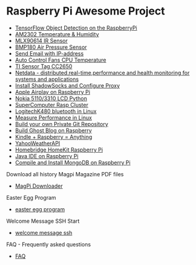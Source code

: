 # Raspberry Pi Awesome Project 

- [TensorFlow Object Detection on the RaspberryPi](/root/raspberrypi/RaspberryPiPrj/TensorflowObjectDetection/Tensorflow_Object_Detection_on_the_RaspberryPi.md)
- [AM2302 Temperature & Humidity](/root/raspberrypi/RaspberryPiPrj/AM2302/README.md)
- [MLX90614 IR Sensor](/root/raspberrypi/RaspberryPiPrj/MLX90614/README.md)
- [BMP180 Air Pressure Sensor](/root/raspberrypi/RaspberryPiPrj/BMP180/README.md)
- [Send Email with IP-address](/root/raspberrypi/RaspberryPiPrj/EmailIP/README.md)
- [Auto Control Fans CPU Temperature](/root/raspberrypi/RaspberryPiPrj/AutoControlFans/README.md)
- [TI Sensor Tag CC2650](/root/raspberrypi/RaspberryPiPrj/TISensorTagCC2650/README.md)
- [Netdata - distributed,real-time,performance and health monitoring for systems and applications](/root/raspberrypi/RaspberryPiPrj/NetdataMonitor/README.md)
- [Install ShadowSocks and Configure Proxy](/root/raspberrypi/RaspberryPiPrj/ShadowsocksPi/README.md)
- [Apple Airplay on Raspberry Pi](/root/raspberrypi/RaspberryPiPrj/Airplay/README.md)
- [Nokia 5110/3310 LCD Python](/root/raspberrypi/RaspberryPiPrj/Nokia5110/README.md)
- [SuperComputer Rasp Cluster](/root/raspberrypi/RaspberryPiPrj/Supercomputer/README.md)
- [LogitechK480 bluetooth in Linux](/root/raspberrypi/RaspberryPiPrj/LogitechK480/README.md)
- [Measure Performance in Linux](/root/raspberrypi/RaspberryPiPrj/MeasurePerformance/README.md)
- [Build your own Private Git Repository](/root/raspberrypi/RaspberryPiPrj/PrivateGitRepository/README.md)
- [Build Ghost Blog on Raspberry](/root/raspberrypi/RaspberryPiPrj/GhostPi/README.md)
- [Kindle + Raspberry = Anything](/root/raspberrypi/RaspberryPiPrj/KindlePiPrj/README.md)
- [YahooWeatherAPI](/root/raspberrypi/RaspberryPiPrj/YahooWeatherAPI/README.md)
- [Homebridge HomeKit Raspberry Pi](/root/raspberrypi/RaspberryPiPrj/homebridgeHomeKitRaspberryPi/README.md)
- [Java IDE on Raspberry Pi](/root/raspberrypi/RaspberryPiPrj/JavaIDERaspberryPi/README.md)
- [Compile and Install MongoDB on Raspberry Pi](/root/raspberrypi/RaspberryPiPrj/MongoDBRPi/README.md)

Download all history Magpi Magazine PDF files
- [MagPi Downloader](/root/raspberrypi/RaspberryPiPrj/SomeScript/RaspberryPiMagpiDownloader.py)

Easter Egg Program
- [easter egg program](/root/raspberrypi/RaspberryPiPrj/easterEgg/README.md)

Welcome Message SSH Start
- [welcome message ssh](/root/raspberrypi/RaspberryPiPrj/WelcomeMsg/README.md)

FAQ - Frequently asked questions 
- [FAQ](/root/raspberrypi/RaspberryPiPrj/FAQ.md)
